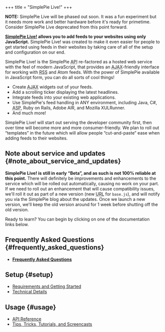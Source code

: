 +++
title = "SimplePie Live!"
+++

**NOTE:** SimplePie Live will be phased out soon. It was a fun experiment but it needs more work and better hardware before it's ready for primetime. Consider SimplePie Live deprecated from this point forward.

**[SimplePie Live!](http://live.simplepie.org) allows you to add feeds to your websites using only JavaScript.** SimplePie Live! was created to make it even easier for people to get started using feeds in their websites by taking care of all of the setup and configuration on our end.

SimplePie Live! is the SimplePie <abbr title="Application Programming Interface">API</abbr> re-factored as a hosted web service with the feel of modern JavaScript, that provides an <abbr title="Asynchronous JavaScript and XML">AJAX</abbr>-friendly interface for working with <abbr title="Rich Site Summary">RSS</abbr> and Atom feeds. With the power of SimplePie available in JavaScript form, you can do all sorts of cool things!

- Create <abbr title="Asynchronous JavaScript and XML">AJAX</abbr> widgets out of your feeds.
- Add a scrolling ticker displaying the latest headlines.
- Integrate feeds into your existing web applications.
- Use SimplePie's feed handling in ANY environment, including Java, C#, <abbr title="Active Server Pages">ASP</abbr>, Ruby on Rails, Adobe AIR, and Mozilla XULRunner.
- And much more!

SimplePie Live! will start out serving the developer community first, then over time will become more and more consumer-friendly. We plan to roll out “templates” in the future which will allow people “cut-and-paste” ease when adding feeds to their websites.

## Note about service and updates {#note_about_service_and_updates}

<div class="warning">

**SimplePie Live! is still in early “Beta”, and as such is not 100% reliable at this point.** There will definitely be improvements and enhancements to the service which will be rolled out automatically, causing no work on your part. If we need to roll out an enhancement that will cause compatibility issues, we'll roll it out as part of a new version (new <abbr title="Uniform Resource Locator">URL</abbr> for `base.js`), and will notify you via the SimplePie blog about the updates. Once we launch a new version, we'll keep the old version around for 1 week before shutting off the old version.

</div>

Ready to learn? You can begin by clicking on one of the documentation links below.

## Frequently Asked Questions {#frequently_asked_questions}

- **[Frequently Asked Questions](@/wiki/live/faq/_index.md)**

## Setup {#setup}

- [Requirements and Getting Started](@/wiki/live/setup/_index.md)
- [Technical Details](@/wiki/live/faq/technical_details.md)

## Usage {#usage}

- [API Reference](@/wiki/live/reference/_index.md)
- [Tips, Tricks, Tutorials, and Screencasts](@/wiki/live/tutorial/_index.md)
